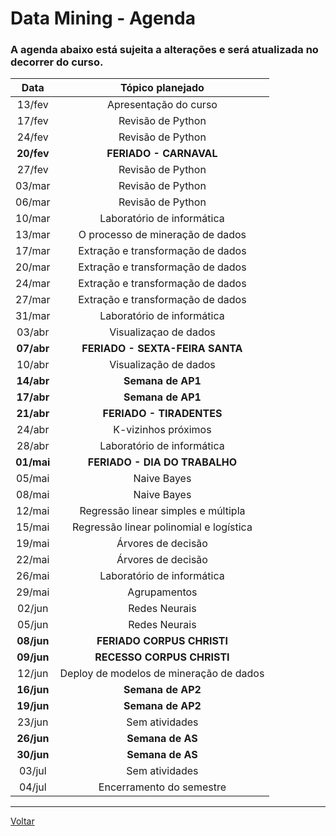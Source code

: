# Data Mining - Agenda

### A agenda abaixo está sujeita a alterações e será atualizada no decorrer do curso.

|  **Data**  |           **Tópico planejado**          |
|:----------:|:---------------------------------------:|
|   13/fev   |          Apresentação do curso          |
|   17/fev   |            Revisão de Python            |
|   24/fev   |            Revisão de Python            |
| **20/fev** |          **FERIADO - CARNAVAL**         |
|   27/fev   |            Revisão de Python            |
|   03/mar   |            Revisão de Python            |
|   06/mar   |            Revisão de Python            |
|   10/mar   |        Laboratório de informática       |
|   13/mar   |     O processo de mineração de dados    |
|   17/mar   |     Extração e transformação de dados   |
|   20/mar   |     Extração e transformação de dados   |
|   24/mar   |     Extração e transformação de dados   |
|   27/mar   |     Extração e transformação de dados   |
|   31/mar   |        Laboratório de informática       |
|   03/abr   |          Visualizaçao de dados          |
| **07/abr** |     **FERIADO - SEXTA-FEIRA SANTA**     |
|   10/abr   |          Visualização de dados          |
| **14/abr** |            **Semana de AP1**            |
| **17/abr** |            **Semana de AP1**            |
| **21/abr** |        **FERIADO - TIRADENTES**         |
|   24/abr   |          K-vizinhos próximos            |
|   28/abr   |        Laboratório de informática       |
| **01/mai** |      **FERIADO - DIA DO TRABALHO**      |
|   05/mai   |               Naive Bayes               |
|   08/mai   |               Naive Bayes               |
|   12/mai   |   Regressão linear simples e múltipla   |
|   15/mai   | Regressão linear polinomial e logística |
|   19/mai   |            Árvores de decisão           |
|   22/mai   |            Árvores de decisão           |
|   26/mai   |        Laboratório de informática       |
|   29/mai   |               Agrupamentos              |
|   02/jun   |              Redes Neurais              |
|   05/jun   |              Redes Neurais              |
| **08/jun** |      **FERIADO CORPUS CHRISTI**         |
| **09/jun** |      **RECESSO CORPUS CHRISTI**         |
|   12/jun   | Deploy de modelos de mineração de dados |
| **16/jun** |            **Semana de AP2**            |
| **19/jun** |            **Semana de AP2**            |
|   23/jun   |              Sem atividades             |
| **26/jun** |            **Semana de AS**             |
| **30/jun** |            **Semana de AS**             |
|   03/jul   |              Sem atividades             |
|   04/jul   |         Encerramento do semestre        |

---

[Voltar](https://cassiusf.github.io/ibm0112_datamining/datamining.html)